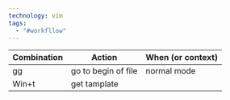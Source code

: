 ```yaml
---
technology: vim
tags:
  - "#workfllow"
---
```



| Combination | Action              | When (or context) |
| ----------- | ------------------- | ----------------- |
| gg          | go to begin of file | normal mode       |
| Win+t       | get tamplate        |                   |
